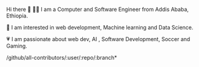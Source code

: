 Hi there 👋
👩‍💻 I am a Computer and Software Engineer from Addis Ababa, Ethiopia.

🌱 I am interested in web development, Machine learning and Data Science.

💗 I am passionate about web dev, AI , Software Development, Soccer and Gaming.


/github/all-contributors/:user/:repo/:branch*
